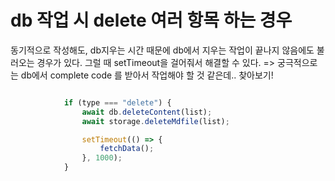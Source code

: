 # db 작업 시 delete 여러 항목 하는 경우

동기적으로 작성해도, db지우는 시간 때문에 db에서 지우는 작업이 끝나지 않음에도 불러오는 경우가 있다.
그럴 때 setTimeout을 걸어줘서 해결할 수 있다. => 궁극적으로는 db에서 complete code 를 받아서 작업해야 할 것 같은데.. 찾아보기!

```js

            if (type === "delete") {
                await db.deleteContent(list);
                await storage.deleteMdfile(list);

                setTimeout(() => {
                    fetchData();
                }, 1000);
            }


```
